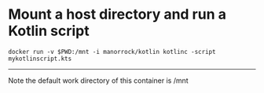 # Mount a host directory and run a Kotlin script

    docker run -v $PWD:/mnt -i manorrock/kotlin kotlinc -script  mykotlinscript.kts

----

Note the default work directory of this container is /mnt

